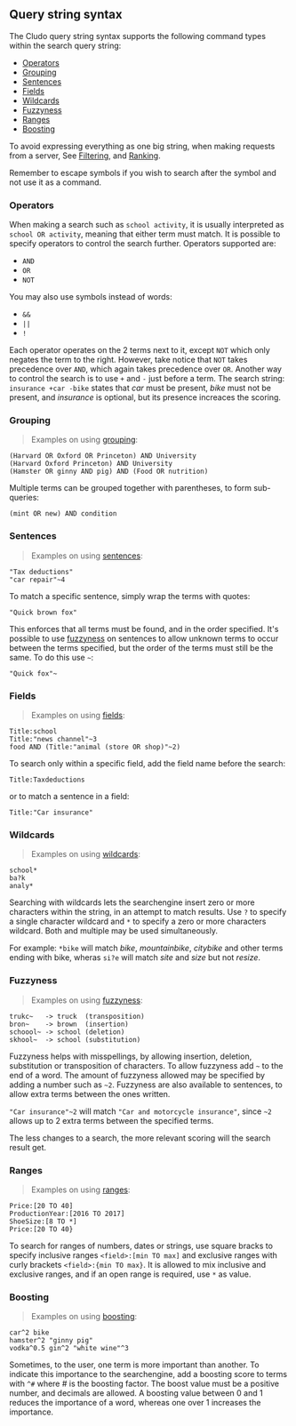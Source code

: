 <h2 id="query-string-syntax">Query string syntax</h2>

The Cludo query string syntax supports the following command types within the search query string:

* [Operators](#full-searches_query_operators)
* [Grouping](#full-searches_query_grouping)
* [Sentences](#full-searches_query_sentences)
* [Fields](#full-searches_query_fields)
* [Wildcards](#full-searches_query_wildcards)
* [Fuzzyness](#full-searches_query_fuzzyness)
* [Ranges](#full-searches_query_ranges)
* [Boosting](#full-searches_query_boosting)

To avoid expressing everything as one big string, when making requests from a server, See [Filtering](#full-searches_filtering), and [Ranking](#full-searches_ranking).

<aside class="warning">
Remember to escape symbols if you wish to search after the symbol and not use it as a command.
</aside>

<h3 id="full-searches_query_operators">Operators</h3>

When making a search such as `school activity`, it is usually interpreted as `school OR activity`, meaning that either term must match. It is possible to specify operators to control the search further. Operators supported are:

* `AND`
* `OR`
* `NOT`

You may also use symbols instead of words:

* `&&`
* `||`
* `!`

Each operator operates on the 2 terms next to it, except `NOT` which only negates the term to the right.
However, take notice that `NOT` takes precedence over `AND`, which again takes precedence over `OR`. Another way to control the search is to use `+` and `-` just before a term. The search string: `insurance +car -bike` states that *car* must be present, *bike* must not be present, and *insurance* is optional, but its presence increaces the scoring.





<h3 id="full-searches_query_grouping">Grouping</h3> 

> Examples on using [grouping](#full-searches_query_grouping):

```
(Harvard OR Oxford OR Princeton) AND University
(Harvard Oxford Princeton) AND University
(Hamster OR ginny AND pig) AND (Food OR nutrition)
```

Multiple terms can be grouped together with parentheses, to form sub-queries:

`(mint OR new) AND condition`





<h3 id="full-searches_query_sentences">Sentences</h3> 

> Examples on using [sentences](#full-searches_query_sentences):

```
"Tax deductions"
"car repair"~4

```

To match a specific sentence, simply wrap the terms with quotes:

`"Quick brown fox"`

This enforces that all terms must be found, and in the order specified. It's possible to use [fuzzyness](#full-searches_query_fuzzyness) on sentences to allow unknown terms to occur between the terms specified, but the order of the terms must still be the same. To do this use `~`:

`"Quick fox"~`






<h3 id="full-searches_query_fields">Fields</h3>

> Examples on using [fields](#full-searches_query_fields):

```
Title:school
Title:"news channel"~3
food AND (Title:"animal (store OR shop)"~2)
```

To search only within a specific field, add the field name before the search:

`Title:Taxdeductions`

or to match a sentence in a field:

`Title:"Car insurance"`





<h3 id="full-searches_query_wildcards">Wildcards</h3> 

> Examples on using [wildcards](#full-searches_query_wildcards):

```
school*
ba?k
analy*
```

Searching with wildcards lets the searchengine insert zero or more characters within the string, in an attempt to match results. Use `?` to specify a single character wildcard and `*` to specify a zero or more characters wildcard. Both and multiple may be used simultaneously.

For example: `*bike` will match *bike*, *mountainbike*, *citybike* and other terms ending with bike, wheras `si?e` will match *site* and *size* but not *resize*.





<h3 id="full-searches_query_fuzzyness">Fuzzyness</h3> 

> Examples on using [fuzzyness](#full-searches_query_fuzzyness):

```
trukc~   -> truck  (transposition)
bron~    -> brown  (insertion)
schoool~ -> school (deletion)
skhool~  -> school (substitution)
```

Fuzzyness helps with misspellings, by allowing insertion, deletion, substitution or transposition of characters. To allow fuzzyness add `~` to the end of a word. The amount of fuzzyness allowed may be specified by adding a number such as `~2`. Fuzzyness are also available to sentences, to allow extra terms between the ones written.

`"Car insurance"~2` will match `"Car and motorcycle insurance"`, since `~2` allows up to 2 extra terms between the specified terms.

The less changes to a search, the more relevant scoring will the search result get.





<h3 id="full-searches_query_ranges">Ranges</h3> 

> Examples on using [ranges](#full-searches_query_ranges):

```
Price:[20 TO 40]
ProductionYear:[2016 TO 2017]
ShoeSize:[8 TO *]
Price:[20 TO 40}
```

To search for ranges of numbers, dates or strings, use square bracks to specify inclusive ranges `<field>:[min TO max]` and exclusive ranges with curly brackets `<field>:{min TO max}`.
It is allowed to mix inclusive and exclusive ranges, and if an open range is required, use `*` as value.





<h3 id="full-searches_query_boosting">Boosting</h3> 

> Examples on using [boosting](#full-searches_query_boosting):

```
car^2 bike
hamster^2 "ginny pig"
vodka^0.5 gin^2 "white wine"^3
```

Sometimes, to the user, one term is more important than another. To indicate this importance to the searchengine, add a boosting score to terms with `^#` where # is the boosting factor. The boost value must be a positive number, and decimals are allowed.
A boosting value between 0 and 1 reduces the importance of a word, whereas one over 1 increases the importance.